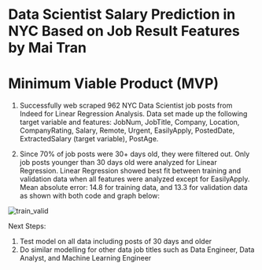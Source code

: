 # Data Scientist Salary Prediction in NYC Based on Job Result Features by Mai Tran

# Minimum Viable Product (MVP)
1. Successfully web scraped 962 NYC Data Scientist job posts from Indeed for Linear Regression Analysis. Data set made up the following target variable and features: JobNum, JobTitle, Company, Location, CompanyRating, Salary, Remote, Urgent, EasilyApply, PostedDate, ExtractedSalary (target variable), PostAge. 

2. Since 70% of job posts were 30+ days old, they were filtered out. Only job posts younger than 30 days old were analyzed for Linear Regression. Linear Regression showed best fit between training and validation data when all features were analyzed except for EasilyApply. Mean absolute error: 14.8 for training data, and 13.3 for validation data as shown with both code and graph below: 

![train_valid](https://user-images.githubusercontent.com/67651332/150876624-c0e131c1-0950-4d32-a544-4e4b58ee6a9c.png)

Next Steps:
1. Test model on all data including posts of 30 days and older
2. Do similar modelling for other data job titles such as Data Engineer, Data Analyst, and Machine Learning Engineer
